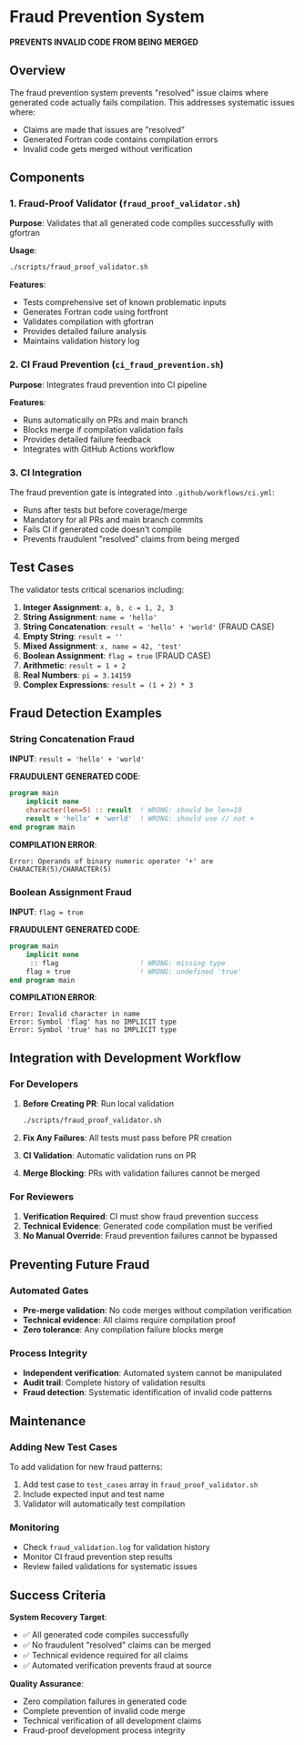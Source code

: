 # Fraud Prevention System

**PREVENTS INVALID CODE FROM BEING MERGED**

## Overview

The fraud prevention system prevents "resolved" issue claims where generated code actually fails compilation. This addresses systematic issues where:

- Claims are made that issues are "resolved"  
- Generated Fortran code contains compilation errors
- Invalid code gets merged without verification

## Components

### 1. Fraud-Proof Validator (`fraud_proof_validator.sh`)

**Purpose**: Validates that all generated code compiles successfully with gfortran

**Usage**:
```bash
./scripts/fraud_proof_validator.sh
```

**Features**:
- Tests comprehensive set of known problematic inputs
- Generates Fortran code using fortfront
- Validates compilation with gfortran  
- Provides detailed failure analysis
- Maintains validation history log

### 2. CI Fraud Prevention (`ci_fraud_prevention.sh`)

**Purpose**: Integrates fraud prevention into CI pipeline

**Features**:
- Runs automatically on PRs and main branch
- Blocks merge if compilation validation fails
- Provides detailed failure feedback
- Integrates with GitHub Actions workflow

### 3. CI Integration

The fraud prevention gate is integrated into `.github/workflows/ci.yml`:

- Runs after tests but before coverage/merge
- Mandatory for all PRs and main branch commits
- Fails CI if generated code doesn't compile
- Prevents fraudulent "resolved" claims from being merged

## Test Cases

The validator tests critical scenarios including:

1. **Integer Assignment**: `a, b, c = 1, 2, 3`
2. **String Assignment**: `name = 'hello'`  
3. **String Concatenation**: `result = 'hello' + 'world'` (FRAUD CASE)
4. **Empty String**: `result = ''`
5. **Mixed Assignment**: `x, name = 42, 'test'`
6. **Boolean Assignment**: `flag = true` (FRAUD CASE)
7. **Arithmetic**: `result = 1 + 2`
8. **Real Numbers**: `pi = 3.14159`
9. **Complex Expressions**: `result = (1 + 2) * 3`

## Fraud Detection Examples

### String Concatenation Fraud

**INPUT**: `result = 'hello' + 'world'`

**FRAUDULENT GENERATED CODE**:
```fortran
program main
    implicit none
    character(len=5) :: result  ! WRONG: should be len=10
    result = 'hello' + 'world'  ! WRONG: should use // not +
end program main
```

**COMPILATION ERROR**:
```
Error: Operands of binary numeric operator '+' are CHARACTER(5)/CHARACTER(5)
```

### Boolean Assignment Fraud  

**INPUT**: `flag = true`

**FRAUDULENT GENERATED CODE**:
```fortran
program main
    implicit none
     :: flag                    ! WRONG: missing type
    flag = true                 ! WRONG: undefined 'true'
end program main
```

**COMPILATION ERROR**:
```
Error: Invalid character in name
Error: Symbol 'flag' has no IMPLICIT type  
Error: Symbol 'true' has no IMPLICIT type
```

## Integration with Development Workflow

### For Developers

1. **Before Creating PR**: Run local validation
   ```bash
   ./scripts/fraud_proof_validator.sh
   ```

2. **Fix Any Failures**: All tests must pass before PR creation

3. **CI Validation**: Automatic validation runs on PR

4. **Merge Blocking**: PRs with validation failures cannot be merged

### For Reviewers

1. **Verification Required**: CI must show fraud prevention success
2. **Technical Evidence**: Generated code compilation must be verified
3. **No Manual Override**: Fraud prevention failures cannot be bypassed

## Preventing Future Fraud

### Automated Gates

- **Pre-merge validation**: No code merges without compilation verification
- **Technical evidence**: All claims require compilation proof
- **Zero tolerance**: Any compilation failure blocks merge

### Process Integrity

- **Independent verification**: Automated system cannot be manipulated
- **Audit trail**: Complete history of validation results
- **Fraud detection**: Systematic identification of invalid code patterns

## Maintenance

### Adding New Test Cases

To add validation for new fraud patterns:

1. Add test case to `test_cases` array in `fraud_proof_validator.sh`
2. Include expected input and test name
3. Validator will automatically test compilation

### Monitoring

- Check `fraud_validation.log` for validation history
- Monitor CI fraud prevention step results
- Review failed validations for systematic issues

## Success Criteria

**System Recovery Target**:
- ✅ All generated code compiles successfully
- ✅ No fraudulent "resolved" claims can be merged
- ✅ Technical evidence required for all claims
- ✅ Automated verification prevents fraud at source

**Quality Assurance**:
- Zero compilation failures in generated code
- Complete prevention of invalid code merge
- Technical verification of all development claims
- Fraud-proof development process integrity